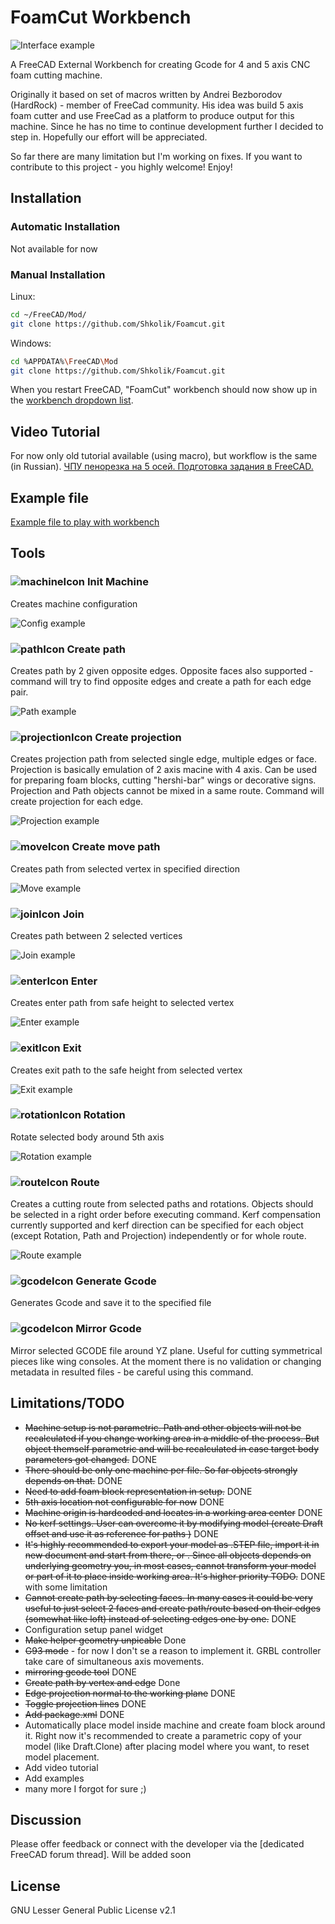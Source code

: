 
# FoamCut Workbench

![Interface example](Examples/Example.png)

A FreeCAD External Workbench for creating Gcode for 4 and 5 axis CNC foam cutting machine.

Originally it based on set of macros written by Andrei Bezborodov (HardRock) - member of FreeCad community. His idea was build 5 axis foam cutter and use FreeCad as a platform to produce output for this machine. Since he has no time to continue development further I decided to step in. Hopefully our effort will be appreciated. 

So far there are many limitation but I'm working on fixes.
If you want to contribute to this project - you highly welcome!
Enjoy!

## Installation

### Automatic Installation

Not available for now

### Manual Installation

Linux:
```bash
cd ~/FreeCAD/Mod/ 
git clone https://github.com/Shkolik/Foamcut.git
```

Windows:
```bash
cd %APPDATA%\FreeCAD\Mod 
git clone https://github.com/Shkolik/Foamcut.git
```

When you restart FreeCAD, "FoamCut" workbench should now show up in the [workbench dropdown list](https://freecadweb.org/wiki/Std_Workbench).

## Video Tutorial

For now only old tutorial available (using macro), but workflow is the same (in Russian).
[ЧПУ пенорезка на 5 осей. Подготовка задания в FreeCAD.](https://youtu.be/TuBmqCTIS20?si=CNeAytixMs9086Nn) 

## Example file

[Example file to play with workbench](Examples/Example.FCStd)

## Tools
### ![machineIcon](./Resources/icons/machine.svg) Init Machine
Creates machine configuration 

![Config example](Examples/Config.png)

### ![pathIcon](./Resources/icons/path.svg) Create path
Creates path by 2 given opposite edges. Opposite faces also supported - command will try to find opposite edges and create a path for each edge pair. 

![Path example](Examples/Path.png)

### ![projectionIcon](./Resources/icons/projection.svg) Create projection
Creates projection path from selected single edge, multiple edges or face. Projection is basically emulation of 2 axis macine with 4 axis. Can be used for preparing foam blocks, cutting "hershi-bar" wings or decorative signs.
Projection and Path objects cannot be mixed in a same route. Command will create projection for each edge. 

![Projection example](Examples/Projection.png)

### ![moveIcon](./Resources/icons/move.svg) Create move path
Creates path from selected vertex in specified direction

![Move example](Examples/Move.png)

### ![joinIcon](./Resources/icons/join.svg) Join
Creates path between 2 selected vertices

![Join example](Examples/Join.png)

### ![enterIcon](./Resources/icons/enter.svg) Enter
Creates enter path from safe height to selected vertex

![Enter example](Examples/Enter.png)

### ![exitIcon](./Resources/icons/exit.svg) Exit
Creates exit path to the safe height from selected vertex

![Exit example](Examples/Exit.png)

### ![rotationIcon](./Resources/icons/rotation.svg) Rotation
Rotate selected body around 5th axis

![Rotation example](Examples/Rotation.png)

### ![routeIcon](./Resources/icons/route.svg) Route
Creates a cutting route from selected paths and rotations. Objects should be selected in a right order before executing command.
Kerf compensation currently supported and kerf direction can be specified for each object (except Rotation, Path and Projection) independently or for whole route.

![Route example](Examples/Route.png)

### ![gcodeIcon](./Resources/icons/gcode.svg) Generate Gcode
Generates Gcode and save it to the specified file

### ![gcodeIcon](./Resources/icons/mirrorgcode.svg) Mirror Gcode
Mirror selected GCODE file around YZ plane. Useful for cutting symmetrical pieces like wing consoles. At the moment there is no validation or changing metadata in resulted files - be careful using this command.

## Limitations/TODO

 - ~~Machine setup is not parametric. Path and other objects will not be recalculated if you change working area in a middle of the process. But object themself parametric and will be recalculated in case target body parameters got changed.~~ DONE
 - ~~There should be only one machine per file. So far objects strongly depends on that.~~ DONE
 - ~~Need to add foam block representation in setup.~~ DONE
 - ~~5th axis location not configurable for now~~ DONE
 - ~~Machine origin is hardcoded and locates in a working area center~~ DONE
 - ~~No kerf settings. User can overcome it by modifying model (create Draft offset and use it as reference for paths )~~ DONE
 - ~~It's highly recommended to export your model as .STEP file, import it in new document and start from there, or . Since all objects depends on underlying geometry you, in most cases, cannot transform your model or part of it to place inside working area. It's higher priority TODO.~~ DONE with some limitation
 - ~~Cannot create path by selecting faces. In many cases it could be very useful to just select 2 faces and create path/route based on their edges (somewhat like loft) instead of selecting edges one by one.~~ DONE
 - Configuration setup panel widget
 - ~~Make helper geometry unpicable~~ Done
 - ~~G93 mode~~ - for now I don't se a reason to implement it. GRBL controller take care of simultaneous axis movements.
 - ~~mirroring gcode tool~~ DONE
 - ~~Create path by vertex and edge~~ Done
 - ~~Edge projection normal to the working plane~~ DONE
 - ~~Toggle projection lines~~ DONE
 - ~~Add package.xml~~ DONE
 - Automatically place model inside machine and create foam block around it. Right now it's recommended to create a parametric copy of your model (like Draft.Clone) after placing model where you want, to reset model placement.
 - Add video tutorial
 - Add examples
 - many more I forgot for sure ;) 
 
## Discussion
Please offer feedback or connect with the developer via the [dedicated FreeCAD forum thread].
Will be added soon

## License
GNU Lesser General Public License v2.1